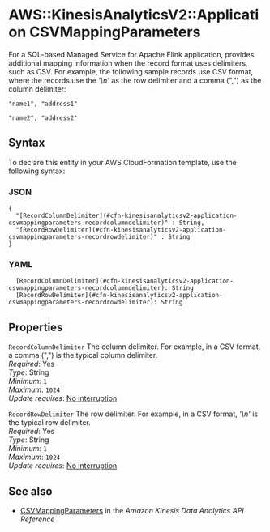 # AWS::KinesisAnalyticsV2::Application CSVMappingParameters<a name="aws-properties-kinesisanalyticsv2-application-csvmappingparameters"></a>

For a SQL\-based Managed Service for Apache Flink application, provides additional mapping information when the record format uses delimiters, such as CSV\. For example, the following sample records use CSV format, where the records use the *'\\n'* as the row delimiter and a comma \(","\) as the column delimiter: 

 `"name1", "address1"` 

 `"name2", "address2"` 

## Syntax<a name="aws-properties-kinesisanalyticsv2-application-csvmappingparameters-syntax"></a>

To declare this entity in your AWS CloudFormation template, use the following syntax:

### JSON<a name="aws-properties-kinesisanalyticsv2-application-csvmappingparameters-syntax.json"></a>

```
{
  "[RecordColumnDelimiter](#cfn-kinesisanalyticsv2-application-csvmappingparameters-recordcolumndelimiter)" : String,
  "[RecordRowDelimiter](#cfn-kinesisanalyticsv2-application-csvmappingparameters-recordrowdelimiter)" : String
}
```

### YAML<a name="aws-properties-kinesisanalyticsv2-application-csvmappingparameters-syntax.yaml"></a>

```
  [RecordColumnDelimiter](#cfn-kinesisanalyticsv2-application-csvmappingparameters-recordcolumndelimiter): String
  [RecordRowDelimiter](#cfn-kinesisanalyticsv2-application-csvmappingparameters-recordrowdelimiter): String
```

## Properties<a name="aws-properties-kinesisanalyticsv2-application-csvmappingparameters-properties"></a>

`RecordColumnDelimiter`  <a name="cfn-kinesisanalyticsv2-application-csvmappingparameters-recordcolumndelimiter"></a>
The column delimiter\. For example, in a CSV format, a comma \(","\) is the typical column delimiter\.  
*Required*: Yes  
*Type*: String  
*Minimum*: `1`  
*Maximum*: `1024`  
*Update requires*: [No interruption](https://docs.aws.amazon.com/AWSCloudFormation/latest/UserGuide/using-cfn-updating-stacks-update-behaviors.html#update-no-interrupt)

`RecordRowDelimiter`  <a name="cfn-kinesisanalyticsv2-application-csvmappingparameters-recordrowdelimiter"></a>
The row delimiter\. For example, in a CSV format, *'\\n'* is the typical row delimiter\.  
*Required*: Yes  
*Type*: String  
*Minimum*: `1`  
*Maximum*: `1024`  
*Update requires*: [No interruption](https://docs.aws.amazon.com/AWSCloudFormation/latest/UserGuide/using-cfn-updating-stacks-update-behaviors.html#update-no-interrupt)

## See also<a name="aws-properties-kinesisanalyticsv2-application-csvmappingparameters--seealso"></a>
+  [CSVMappingParameters](https://docs.aws.amazon.com/kinesisanalytics/latest/apiv2/API_CSVMappingParameters.html) in the *Amazon Kinesis Data Analytics API Reference* 

